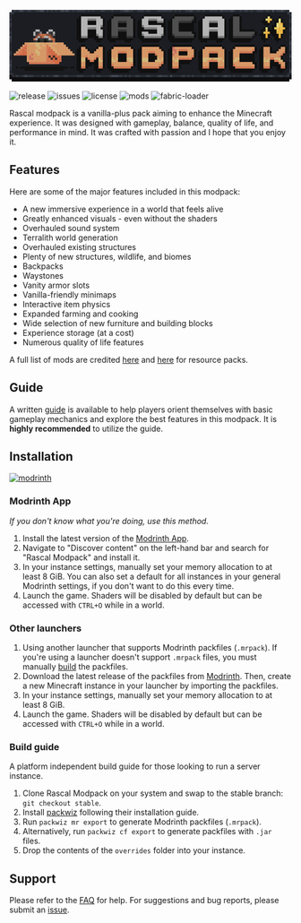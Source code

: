 ![banner](./assets/banner.png)

![release](https://img.shields.io/github/v/release/rabbit-time/rascal-modpack?logo=github&color=22272E)
![issues](https://img.shields.io/github/issues-raw/rabbit-time/rascal-modpack?style=flat&label=issues&color=22272E&logo=github)
![license](https://img.shields.io/github/license/rabbit-time/rascal-modpack?style=flat)
![mods](https://img.shields.io/github/directory-file-count/rabbit-time/rascal-modpack/mods?type=file&style=flat&label=mods)
![fabric-loader](https://img.shields.io/badge/fabric--loader-0.17.2-blue?style=flat)

Rascal modpack is a vanilla-plus pack aiming to enhance the Minecraft experience. It was designed with gameplay, balance, quality of life, and performance in mind. It was crafted with passion and I hope that you enjoy it.

## Features
Here are some of the major features included in this modpack:
- A new immersive experience in a world that feels alive
- Greatly enhanced visuals - even without the shaders
- Overhauled sound system
- Terralith world generation
- Overhauled existing structures
- Plenty of new structures, wildlife, and biomes
- Backpacks
- Waystones
- Vanity armor slots
- Vanilla-friendly minimaps
- Interactive item physics
- Expanded farming and cooking
- Wide selection of new furniture and building blocks
- Experience storage (at a cost)
- Numerous quality of life features

A full list of mods are credited [here](./docs/mod_list.md) and [here](./docs/resourcepack_list.md) for resource packs.

## Guide
A written [guide](./docs/guide.md) is available to help players orient themselves with basic gameplay mechanics and explore the best features in this modpack. It is **highly recommended** to utilize the guide.

## Installation
[![modrinth](https://img.shields.io/modrinth/game-versions/F9jhv9Km?color=00AF5C&label=latest&logo=modrinth&style=flat&last=true)](https://modrinth.com/modpack/rascal-modpack)

### Modrinth App
*If you don't know what you're doing, use this method.*
1. Install the latest version of the [Modrinth App](https://modrinth.com/app).
2. Navigate to "Discover content" on the left-hand bar and search for "Rascal Modpack" and install it.
3. In your instance settings, manually set your memory allocation to at least 8 GiB. You can also set a default for all instances in your general Modrinth settings, if you don't want to do this every time.
4. Launch the game. Shaders will be disabled by default but can be accessed with `CTRL+O` while in a world.

### Other launchers
1. Using another launcher that supports Modrinth packfiles (`.mrpack`). If you're using a launcher doesn't support `.mrpack` files, you must manually [build](./README.md#build-guide) the packfiles.
2. Download the latest release of the packfiles from [Modrinth](https://modrinth.com/modpack/rascal-modpack). Then, create a new Minecraft instance in your launcher by importing the packfiles.
3. In your instance settings, manually set your memory allocation to at least 8 GiB.
4. Launch the game. Shaders will be disabled by default but can be accessed with `CTRL+O` while in a world.

### Build guide
A platform independent build guide for those looking to run a server instance.

1. Clone Rascal Modpack on your system and swap to the stable branch: `git checkout stable`.
2. Install [packwiz](https://github.com/packwiz/packwiz) following their installation guide.
3. Run `packwiz mr export` to generate Modrinth packfiles (`.mrpack`).
4. Alternatively, run `packwiz cf export` to generate packfiles with `.jar` files.
5. Drop the contents of the `overrides` folder into your instance.

## Support
Please refer to the [FAQ](./docs/faq.md) for help. For suggestions and bug reports, please submit an [issue](https://github.com/rabbit-time/rascal-modpack/issues).
